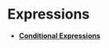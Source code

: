 # Expressions<a name="EN-US_TOPIC_0289900822"></a>

-   **[Conditional Expressions](dolphin-conditional-expressions.md)** 
